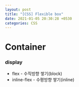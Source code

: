 ```yaml
---
layout: post
title: "[CSS] Flexible box"
date: 2021-01-05 20:30:28 +0530
categories: CSS
---
```


# Container

### display

-   flex - 수직방향 쌓기(block)
-   inline-flex - 수평방향 쌓기(inline)
